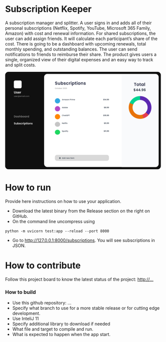 # Subscription Keeper
A subscription manager and splitter.
A user signs in and adds all of their personal subscriptions (Netflix, Spotify, YouTube, Microsoft 365 Family, Amazon) with cost and renewal information. For shared subscriptions, the user can add assign friends. It will calculate each participant’s share of the cost. There is going to be a dashboard with upcoming renewals, total monthly spending, and outstanding balances. The user can send notifications to friends to reimburse their share. The product gives users a single, organized view of their digital expenses and an easy way to track and split costs.

![This is a screenshot.](Dashboard.png)
# How to run
Provide here instructions on how to use your application.   
- Download the latest binary from the Release section on the right on GitHub.  
- On the command line uncompress using
```
python -m uvicorn test:app --reload --port 8000
```
- Go to http://127.0.0.1:8000/subscriptions. You will see subscriptions in JSON. 

# How to contribute
Follow this project board to know the latest status of the project: [http://...]([http://...])  

### How to build
- Use this github repository: ... 
- Specify what branch to use for a more stable release or for cutting edge development.  
- Use InteliJ 11
- Specify additional library to download if needed 
- What file and target to compile and run. 
- What is expected to happen when the app start. 
